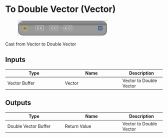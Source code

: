 # To Double Vector (Vector)

<div align="left" data-full-width="false">

<figure><img src="To_Double_Vector_(Vector).png" alt=""><figcaption></figcaption></figure>

</div>

Cast from Vector to Double Vector

## Inputs

<table>
<thead><tr><th width="170">Type</th><th width="170">Name</th><th>Description</th></tr></thead>
<tbody>
<tr><td>Vector Buffer</td><td>Vector</td><td>Vector to Double Vector</td></tr>
</tbody>
</table>

## Outputs

<table>
<thead><tr><th width="170">Type</th><th width="170">Name</th><th>Description</th></tr></thead>
<tbody>
<tr><td>Double Vector Buffer</td><td>Return Value</td><td>Vector to Double Vector</td></tr>
</tbody>
</table>